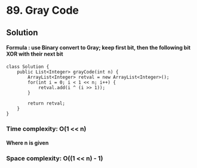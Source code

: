 # 89. Gray Code
## Solution
#### Formula : use Binary convert to Gray; keep first bit, then the following bit XOR with their next bit
```
class Solution {
    public List<Integer> grayCode(int n) {
        ArrayList<Integer> retval = new ArrayList<Integer>();
    	for(int i = 0; i < 1 << n; i++) {
    		retval.add(i ^ (i >> 1));
    	}
    	
        return retval;
    }
}
```
### Time complexity: O(1 << n)
#### Where n is given
### Space complexity: O((1 << n) - 1)